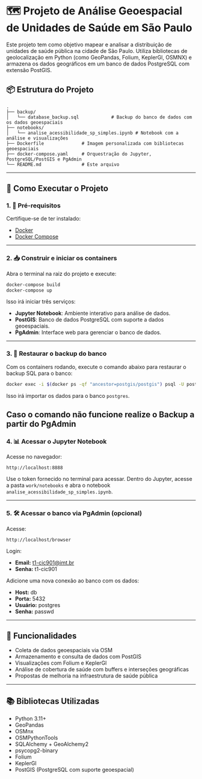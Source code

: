 # 🗺️ Projeto de Análise Geoespacial de Unidades de Saúde em São Paulo

Este projeto tem como objetivo mapear e analisar a distribuição de unidades de saúde pública na cidade de São Paulo. Utiliza bibliotecas de geolocalização em Python (como GeoPandas, Folium, KeplerGl, OSMNX) e armazena os dados geográficos em um banco de dados PostgreSQL com extensão PostGIS.

## 📦 Estrutura do Projeto

```
.
├── backup/
│   └── database_backup.sql            # Backup do banco de dados com os dados geoespaciais
├── notebooks/
│   └── analise_acessibilidade_sp_simples.ipynb # Notebook com a análise e visualizações
├── Dockerfile              # Imagem personalizada com bibliotecas geoespaciais
├── docker-compose.yaml     # Orquestração do Jupyter, PostgreSQL/PostGIS e PgAdmin
└── README.md               # Este arquivo
```

---

## 🚀 Como Executar o Projeto

### 1. 🔧 Pré-requisitos

Certifique-se de ter instalado:

- [Docker](https://www.docker.com/)
- [Docker Compose](https://docs.docker.com/compose/)

---

### 2. 📥 Construir e iniciar os containers

Abra o terminal na raiz do projeto e execute:

```bash
docker-compose build
docker-compose up
```

Isso irá iniciar três serviços:

- **Jupyter Notebook**: Ambiente interativo para análise de dados.
- **PostGIS**: Banco de dados PostgreSQL com suporte a dados geoespaciais.
- **PgAdmin**: Interface web para gerenciar o banco de dados.

---

### 3. 💾 Restaurar o backup do banco

Com os containers rodando, execute o comando abaixo para restaurar o backup SQL para o banco:

```bash
docker exec -i $(docker ps -qf "ancestor=postgis/postgis") psql -U postgres < backup/database_backup.sql
```

Isso irá importar os dados para o banco `postgres`.


Caso o comando não funcione realize o Backup a partir do PgAdmin
---

### 4. 📊 Acessar o Jupyter Notebook

Acesse no navegador:

```
http://localhost:8888
```

Use o token fornecido no terminal para acessar. Dentro do Jupyter, acesse a pasta `work/notebooks` e abra o notebook `analise_acessibilidade_sp_simples.ipynb`.

---

### 5. 🛠️ Acessar o banco via PgAdmin (opcional)

Acesse:

```
http://localhost/browser
```

Login:

- **Email:** t1-cic901@imt.br  
- **Senha:** t1-cic901

Adicione uma nova conexão ao banco com os dados:

- **Host:** db  
- **Porta:** 5432  
- **Usuário:** postgres  
- **Senha:** passwd  

---

## 🧪 Funcionalidades

- Coleta de dados geoespaciais via OSM
- Armazenamento e consulta de dados com PostGIS
- Visualizações com Folium e KeplerGl
- Análise de cobertura de saúde com buffers e interseções geográficas
- Propostas de melhoria na infraestrutura de saúde pública

---

## 📚 Bibliotecas Utilizadas

- Python 3.11+
- GeoPandas
- OSMnx
- OSMPythonTools
- SQLAlchemy + GeoAlchemy2
- psycopg2-binary
- Folium
- KeplerGl
- PostGIS (PostgreSQL com suporte geoespacial)